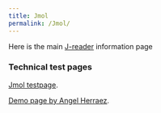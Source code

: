 ```yaml
---
title: Jmol
permalink: /Jmol/
---
```


Here is the main [J-reader](/Jreader "link") information page

### Technical test pages

[Jmol testpage](/Jmol_testpage "link").

[Demo page by Angel Herraez](/Jmol_testpage2 "link").